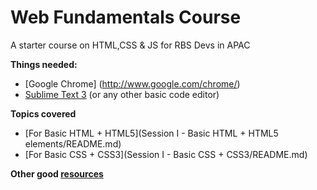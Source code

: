 # Web Fundamentals Course

A starter course on HTML,CSS & JS for RBS Devs in APAC

**Things needed:**
* [Google Chrome] (http://www.google.com/chrome/)
* [Sublime Text 3](http://www.sublimetext.com/3) (or any other basic code editor)

**Topics covered**
* [For Basic HTML + HTML5](Session I - Basic HTML + HTML5 elements/README.md)
* [For Basic CSS + CSS3](Session I - Basic CSS + CSS3/README.md)

**Other good [resources](Resources.md)**
